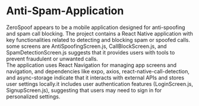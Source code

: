 # Anti-Spam-Application


ZeroSpoof appears to be a mobile application designed for anti-spoofing and spam call
                            blocking. The project contains a React Native application with key functionalities related
                            to detecting and blocking spam or spoofed calls. some screens are
                            AntiSpoofingScreen.js, CallBlockScreen.js, and SpamDetectionScreen.js suggests that it
                            provides users with tools to prevent fraudulent or unwanted calls. <br>
                            The application uses React Navigation for managing app screens and navigation, and
                            dependencies like expo, axios, react-native-call-detection, and async-storage indicate that
                            it interacts with external APIs and stores user settings locally.it includes
                            user authentication features (LoginScreen.js, SignupScreen.js), suggesting that users may
                            need to sign in for personalized settings.
